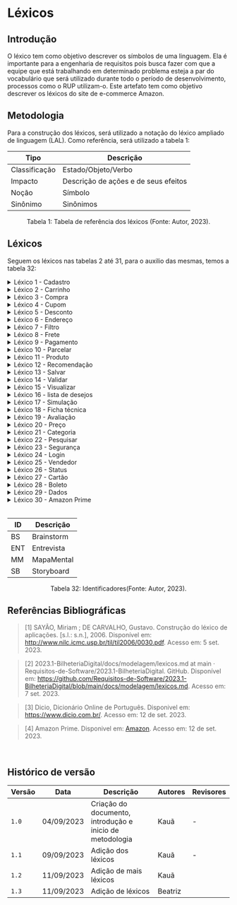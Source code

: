 # Léxicos

## Introdução

O léxico tem como objetivo descrever os símbolos de uma linguagem. Ela é importante para a engenharia de requisitos pois busca fazer com que a equipe que está trabalhando em determinado problema esteja a par do vocabulário que será utilizado durante todo o período de desenvolvimento, processos como o RUP utilizam-o. Este artefato tem como objetivo descrever os léxicos do site de e-commerce Amazon.

## Metodologia

Para a construção dos léxicos, será utilizado a notação do léxico ampliado de linguagem (LAL). Como referência, será utilizado a tabela 1:

<center>

| Tipo          | Descrição                            |
| ------------- | ------------------------------------ |
| Classificação | Estado/Objeto/Verbo                  |
| Impacto       | Descrição de ações e de seus efeitos |
| Noção         | Símbolo                              |
| Sinônimo      | Sinônimos                            |

</center>

<div style="text-align: center">
<p> Tabela 1: Tabela de referência dos léxicos (Fonte: Autor, 2023).</p>
</div>

## Léxicos

Seguem os léxicos nas tabelas 2 até 31, para o auxilio das mesmas, temos a tabela 32:

<details>
    <summary>Léxico 1 - Cadastro</summary>

   <table>
      <thead>
         <tr>
            <th>L1</th>
            <th>Descrição</th>
         </tr>
      </thead>
      <tbody>
         <tr>
            <td>Classificação</td>
            <td>Objeto</td>
         </tr>
        <tr>
            <td>Impacto</td>
            <td>O usuário poder se conectar com o sistema e salvar suas informações</td>
         </tr>
        <tr>
            <td>Noção</td>
            <td>O usuário pode se cadastrar de forma prática.</br> O sistema cadastra multiplos endereços de entrega.</br>O sistema permite o cadastro de multiplos sistemas de pagamento.</td>
         </tr>
        <tr>
            <td>Sinônimo</td>
            <td>Registro</td>
         </tr>
         <tr>
            <td>Elicitado</td>
            <td>SB02,BS05,BS07,BS08 e ENT02</td>
         </tr>
      </tbody>
   </table>

   <div style="text-align: center">
      <p> Tabela 2: Léxico 1 (Fonte: Autor, 2023).</p>
   </div>

</details>

<details>
    <summary>Léxico 2 - Carrinho</summary>

   <table>
      <thead>
         <tr>
            <th>L2</th>
            <th>Descrição</th>
         </tr>
      </thead>
      <tbody>
         <tr>
            <td>Classificação</td>
            <td>Objeto</td>
         </tr>
        <tr>
            <td>Impacto</td>
            <td>O usuário poder salvar as compras que ele deseja.</td>
         </tr>
        <tr>
            <td>Noção</td>
            <td>O usuário pode salvar suas compras no carrinho</br> O usuário pode visualizar oque tem dentro do carrinho.</td>
         </tr>
        <tr>
            <td>Sinônimo</td>
            <td>Lista de compras</td>
         </tr>
         <tr>
            <td>Elicitado</td>
            <td>ENT05 e BS15</td>
         </tr>
      </tbody>
   </table>

   <div style="text-align: center">
      <p> Tabela 3: Léxico 2 (Fonte: Autor, 2023).</p>
   </div>

</details>

<details>
    <summary>Léxico 3 - Compra</summary>

   <table>
      <thead>
         <tr>
            <th>L3</th>
            <th>Descrição</th>
         </tr>
      </thead>
      <tbody>
         <tr>
            <td>Classificação</td>
            <td>Objeto</td>
         </tr>
        <tr>
            <td>Impacto</td>
            <td>O usuário pode realizar compras.</td>
         </tr>
        <tr>
            <td>Noção</td>
            <td>O usuário está interessado em realizar compras.</td>
         </tr>
        <tr>
            <td>Sinônimo</td>
            <td>Aquisição</td>
         </tr>
         <tr>
            <td>Elicitado</td>
            <td>ENT04</td>
         </tr>
      </tbody>
   </table>

   <div style="text-align: center">
      <p> Tabela 4: Léxico 3 (Fonte: Autor, 2023).</p>
   </div>

</details>

<details>
    <summary>Léxico 4 - Cupom</summary>

   <table>
      <thead>
         <tr>
            <th>L4</th>
            <th>Descrição</th>
         </tr>
      </thead>
      <tbody>
         <tr>
            <td>Classificação</td>
            <td>Objeto</td>
         </tr>
        <tr>
            <td>Impacto</td>
            <td>Utiliza-los para receber o desconto nos produtos.</td>
         </tr>
        <tr>
            <td>Noção</td>
            <td>O usuário pode utilizar cupons para receber descontos.</td>
         </tr>
        <tr>
            <td>Sinônimo</td>
            <td>Cédula</td>
         </tr>
         <tr>
            <td>Elicitado</td>
            <td>BS34,MM06 e MM10</td>
         </tr>
      </tbody>
   </table>

   <div style="text-align: center">
      <p> Tabela 5: Léxico 4 (Fonte: Autor, 2023).</p>
   </div>

</details>

<details>
    <summary>Léxico 5 - Desconto</summary>

   <table>
      <thead>
         <tr>
            <th>L5</th>
            <th>Descrição</th>
         </tr>
      </thead>
      <tbody>
         <tr>
            <td>Classificação</td>
            <td>Objeto</td>
         </tr>
        <tr>
            <td>Impacto</td>
            <td>Utiliza-los para receber o decrecimo dos preços nos produtos.</td>
         </tr>
        <tr>
            <td>Noção</td>
            <td>O usuário pode receber descontos.</td>
         </tr>
        <tr>
            <td>Sinônimo</td>
            <td>Aminguamento, Decréscimo, Corte</td>
         </tr>
         <tr>
            <td>Elicitado</td>
            <td>BS34,MM07 e MM10</td>
         </tr>
      </tbody>
   </table>

   <div style="text-align: center">
      <p> Tabela 6: Léxico 5 (Fonte: Autor, 2023).</p>
   </div>

</details>

<details>
    <summary>Léxico 6 - Endereço</summary>

   <table>
      <thead>
         <tr>
            <th>L6</th>
            <th>Descrição</th>
         </tr>
      </thead>
      <tbody>
         <tr>
            <td>Classificação</td>
            <td>Objeto</td>
         </tr>
        <tr>
            <td>Impacto</td>
            <td>Utilizado para saber a residência do comprador.</td>
         </tr>
        <tr>
            <td>Noção</td>
            <td>O usuário possui um endereço.</br>O usuário pode cadastrar vários endereços</td>
         </tr>
        <tr>
            <td>Sinônimo</td>
            <td>Domicílio, residência, casa</td>
         </tr>
         <tr>
            <td>Elicitado</td>
            <td>BS08 e MM05</td>
         </tr>
      </tbody>
   </table>

   <div style="text-align: center">
      <p> Tabela 7: Léxico 6 (Fonte: Autor, 2023).</p>
   </div>

</details>

<details>
    <summary>Léxico 7 - Filtro</summary>

   <table>
      <thead>
         <tr>
            <th>L7</th>
            <th>Descrição</th>
         </tr>
      </thead>
      <tbody>
         <tr>
            <td>Classificação</td>
            <td>Objeto</td>
         </tr>
        <tr>
            <td>Impacto</td>
            <td>Utilizado para filtrar produtos.</td>
         </tr>
        <tr>
            <td>Noção</td>
            <td>O usuário tem a capacidade de filtrar os produtos do site.</td>
         </tr>
        <tr>
            <td>Sinônimo</td>
            <td>Passador</td>
         </tr>
         <tr>
            <td>Elicitado</td>
            <td>BS12 e MM12</td>
         </tr>
      </tbody>
   </table>

   <div style="text-align: center">
      <p> Tabela 8: Léxico 7 (Fonte: Autor, 2023).</p>
   </div>

</details>

<details>
    <summary>Léxico 8 - Frete</summary>

   <table>
      <thead>
         <tr>
            <th>L8</th>
            <th>Descrição</th>
         </tr>
      </thead>
      <tbody>
         <tr>
            <td>Classificação</td>
            <td>Objeto</td>
         </tr>
        <tr>
            <td>Impacto</td>
            <td>Utilizado para levar o produto do usuário para a residência do mesmo.</td>
         </tr>
        <tr>
            <td>Noção</td>
            <td>O usuário tem a capacidade de escolher quanto tempo seu frete demorará.</br> O usuário poderá simular o seu frete.</td>
         </tr>
        <tr>
            <td>Sinônimo</td>
            <td>Carregamento</td>
         </tr>
         <tr>
            <td>Elicitado</td>
            <td>BS24 e MM08</td>
         </tr>
      </tbody>
   </table>

   <div style="text-align: center">
      <p> Tabela 9: Léxico 8 (Fonte: Autor, 2023).</p>
   </div>

</details>

<details>
    <summary>Léxico 9 - Pagamento</summary>

   <table>
      <thead>
         <tr>
            <th>L9</th>
            <th>Descrição</th>
         </tr>
      </thead>
      <tbody>
         <tr>
            <td>Classificação</td>
            <td>Objeto</td>
         </tr>
        <tr>
            <td>Impacto</td>
            <td>Dar o dinheiro ao dono do produto.</td>
         </tr>
        <tr>
            <td>Noção</td>
            <td>O usuário tem a capacidade de realizar pagamentos.</br> O sistema evidencia os sistemas de pagamento aceitos.</br>O sistema permite a adição de novos métodos de pagamento.</td>
         </tr>
        <tr>
            <td>Sinônimo</td>
            <td>Paga</td>
         </tr>
         <tr>
            <td>Elicitado</td>
            <td>BS07, BS29,BS30, MM06 e MM09</td>
         </tr>
      </tbody>
   </table>

   <div style="text-align: center">
      <p> Tabela 10: Léxico 9 (Fonte: Autor, 2023).</p>
   </div>

</details>

<details>
    <summary>Léxico 10 - Parcelar</summary>

   <table>
      <thead>
         <tr>
            <th>L10</th>
            <th>Descrição</th>
         </tr>
      </thead>
      <tbody>
         <tr>
            <td>Classificação</td>
            <td>Verbo</td>
         </tr>
        <tr>
            <td>Impacto</td>
            <td>Dividir o valor do pagamento.</td>
         </tr>
        <tr>
            <td>Noção</td>
            <td>O usuário tem a capacidade de parcelar seus pagamentos.</td>
         </tr>
        <tr>
            <td>Sinônimo</td>
            <td>Parte, fragmento</td>
         </tr>
         <tr>
            <td>Elicitado</td>
            <td>MM09</td>
         </tr>
      </tbody>
   </table>

   <div style="text-align: center">
      <p> Tabela 11: Léxico 10 (Fonte: Autor, 2023).</p>
   </div>

</details>

<details>
    <summary>Léxico 11 - Produto</summary>

   <table>
      <thead>
         <tr>
            <th>L11</th>
            <th>Descrição</th>
         </tr>
      </thead>
      <tbody>
         <tr>
            <td>Classificação</td>
            <td>Objeto</td>
         </tr>
        <tr>
            <td>Impacto</td>
            <td>Objeto principal de estudo.</td>
         </tr>
        <tr>
            <td>Noção</td>
            <td>O usuário tem a capacidade de comprar produtos.</br>O usuário tem a capacidade de pesquisar sobre produtos</td>
         </tr>
        <tr>
            <td>Sinônimo</td>
            <td>Mercadorias</td>
         </tr>
         <tr>
            <td>Elicitado</td>
            <td>MM09</td>
         </tr>
      </tbody>
   </table>

   <div style="text-align: center">
      <p> Tabela 12: Léxico 11 (Fonte: Autor, 2023).</p>
   </div>

</details>

<details>
    <summary>Léxico 12 - Recomendação</summary>

   <table>
      <thead>
         <tr>
            <th>L12</th>
            <th>Descrição</th>
         </tr>
      </thead>
      <tbody>
         <tr>
            <td>Classificação</td>
            <td>Objeto</td>
         </tr>
        <tr>
            <td>Impacto</td>
            <td>Levar ao usuário sugestões sobre produtos que o mesmo pode desejar.</td>
         </tr>
        <tr>
            <td>Noção</td>
            <td>O usuário pode receber recomendações de produtos que ele provavelmente vá querer.</td>
         </tr>
        <tr>
            <td>Sinônimo</td>
            <td>Sugestões</td>
         </tr>
         <tr>
            <td>Elicitado</td>
            <td>MM04</td>
         </tr>
      </tbody>
   </table>

   <div style="text-align: center">
      <p> Tabela 13: Léxico 12 (Fonte: Autor, 2023).</p>
   </div>

</details>

<details>
    <summary>Léxico 13 - Salvar</summary>

   <table>
      <thead>
         <tr>
            <th>L13</th>
            <th>Descrição</th>
         </tr>
      </thead>
      <tbody>
         <tr>
            <td>Classificação</td>
            <td>Verbo</td>
         </tr>
        <tr>
            <td>Impacto</td>
            <td>Guardar as informações que foram submetidas ao servidor.</td>
         </tr>
        <tr>
            <td>Noção</td>
            <td>O usuário pode salvar suas informações.</td>
         </tr>
        <tr>
            <td>Sinônimo</td>
            <td>Guardar</td>
         </tr>
         <tr>
            <td>Elicitado</td>
            <td>MM05,ENT07 e MM14</td>
         </tr>
      </tbody>
   </table>

   <div style="text-align: center">
      <p> Tabela 14: Léxico 13 (Fonte: Autor, 2023).</p>
   </div>

</details>

<details>
    <summary>Léxico 14 - Validar</summary>

   <table>
      <thead>
         <tr>
            <th>L14</th>
            <th>Descrição</th>
         </tr>
      </thead>
      <tbody>
         <tr>
            <td>Classificação</td>
            <td>Verbo</td>
         </tr>
        <tr>
            <td>Impacto</td>
            <td>Garantir com que os dados do usuário estejam corretos.</td>
         </tr>
        <tr>
            <td>Noção</td>
            <td>O sistema deve validar as informações do usuário.</br>O usuário deve validar suas informações.</td>
         </tr>
        <tr>
            <td>Sinônimo</td>
            <td>Legitimar</td>
         </tr>
         <tr>
            <td>Elicitado</td>
            <td>SB03</td>
         </tr>
      </tbody>
   </table>

   <div style="text-align: center">
      <p> Tabela 15: Léxico 14 (Fonte: Autor, 2023).</p>
   </div>

</details>

<details>
    <summary>Léxico 15 - Visualizar</summary>

   <table>
      <thead>
         <tr>
            <th>L15</th>
            <th>Descrição</th>
         </tr>
      </thead>
      <tbody>
         <tr>
            <td>Classificação</td>
            <td>Verbo</td>
         </tr>
        <tr>
            <td>Impacto</td>
            <td>Permitir que o usuário observe os produtos.</td>
         </tr>
        <tr>
            <td>Noção</td>
            <td>O usuário pode visualizar os produtos disponiveis no aplicativo.</td>
         </tr>
        <tr>
            <td>Sinônimo</td>
            <td>Ver,observar</td>
         </tr>
         <tr>
            <td>Elicitado</td>
            <td>BS33 e ENT03</td>
         </tr>
      </tbody>
   </table>

   <div style="text-align: center">
      <p> Tabela 16: Léxico 15 (Fonte: Autor, 2023).</p>
   </div>

</details>

<details>
    <summary>Léxico 16 - lista de desejos</summary>

   <table>
      <thead>
         <tr>
            <th>L16</th>
            <th>Descrição</th>
         </tr>
      </thead>
      <tbody>
         <tr>
            <td>Classificação</td>
            <td>Objeto</td>
         </tr>
        <tr>
            <td>Impacto</td>
            <td>Permitir que o usuário guarde produtos desejados.</td>
         </tr>
        <tr>
            <td>Noção</td>
            <td>O usuário pode guardar produtos que ele deseja comprar.</br>O usuário pode adicionar produtos na lista de desejo.</br>O usuário pode remover produtos da lista de desejos.</td>
         </tr>
        <tr>
            <td>Sinônimo</td>
            <td>Comprar mais tarde</td>
         </tr>
         <tr>
            <td>Elicitado</td>
            <td>BS17 e BS18</td>
         </tr>
      </tbody>
   </table>

   <div style="text-align: center">
      <p> Tabela 17: Léxico 16 (Fonte: Autor, 2023).</p>
   </div>

</details>

<details>
    <summary>Léxico 17 - Simulação</summary>

   <table>
      <thead>
         <tr>
            <th>L17</th>
            <th>Descrição</th>
         </tr>
      </thead>
      <tbody>
         <tr>
            <td>Classificação</td>
            <td>Objeto</td>
         </tr>
        <tr>
            <td>Impacto</td>
            <td>Permitir que o usuário veja o preço futuro dos seus produtos com o frete.</td>
         </tr>
        <tr>
            <td>Noção</td>
            <td>O usuário pode simular seus fretes.</td>
         </tr>
        <tr>
            <td>Sinônimo</td>
            <td>Fingimento</td>
         </tr>
         <tr>
            <td>Elicitado</td>
            <td>BS24</td>
         </tr>
      </tbody>
   </table>

   <div style="text-align: center">
      <p> Tabela 18: Léxico 17 (Fonte: Autor, 2023).</p>
   </div>

</details>

<details>
    <summary>Léxico 18 - Ficha técnica</summary>

   <table>
      <thead>
         <tr>
            <th>L18</th>
            <th>Descrição</th>
         </tr>
      </thead>
      <tbody>
         <tr>
            <td>Classificação</td>
            <td>Objeto</td>
         </tr>
        <tr>
            <td>Impacto</td>
            <td>Permitir que o usuário saiba mais sobre o produto que ele está comprando.</td>
         </tr>
        <tr>
            <td>Noção</td>
            <td>É disponibilizado ao usuário uma ficha tecnica dos produtos.</td>
         </tr>
        <tr>
            <td>Sinônimo</td>
            <td>Fingimento</td>
         </tr>
         <tr>
            <td>Elicitado</td>
            <td>BS14</td>
         </tr>
      </tbody>
   </table>

   <div style="text-align: center">
      <p> Tabela 19: Léxico 18 (Fonte: Autor, 2023).</p>
   </div>

</details>

<details>
    <summary>Léxico 19 - Avaliação </summary>

   <table>
      <thead>
         <tr>
            <th>L19</th>
            <th>Descrição</th>
         </tr>
      </thead>
      <tbody>
         <tr>
            <td>Classificação</td>
            <td>Objeto</td>
         </tr>
        <tr>
            <td>Impacto</td>
            <td>Permite o usuário saber a qualidade do produto que esta comprando, ou até mesmo saber se a entrega foi bem sucedida</td>
         </tr>
        <tr>
            <td>Noção</td>
            <td>Notas e comentários feitos por outras pessoas a respeito de um produto ou serviço.</td>
         </tr>
        <tr>
            <td>Sinônimo</td>
            <td>Análise, consideração, julgamento, opinião, crítica, reflexão.
</td>
         </tr>
         <tr>
            <td>Elicitado</td>
            <td>BS26</td>
         </tr>
      </tbody>
   </table>

   <div style="text-align: center">
      <p> Tabela 20: Léxico 19 (Fonte: Autor, 2023).</p>
   </div>

</details>

<details>
    <summary>Léxico 20 - Preço </summary>

   <table>
      <thead>
         <tr>
            <th>L20</th>
            <th>Descrição</th>
         </tr>
      </thead>
      <tbody>
         <tr>
            <td>Classificação</td>
            <td>Objeto</td>
         </tr>
        <tr>
            <td>Impacto</td>
            <td>O usuário saber quanto vai pagar no produto.</td>
         </tr>
        <tr>
            <td>Noção</td>
            <td>Quantia que estabelece o valor do que se pretende comprar</td>
         </tr>
        <tr>
            <td>Sinônimo</td>
            <td> Valor, custo, compensação.
</td>
         </tr>
         <tr>
            <td>Elicitado</td>
            <td>BS25, BS27</td>
         </tr>
      </tbody>
   </table>

   <div style="text-align: center">
      <p> Tabela 21: Léxico 20 (Fonte: Autor, 2023).</p>
   </div>

</details>

<details>
    <summary>Léxico 21 - Categoria </summary>

   <table>
      <thead>
         <tr>
            <th>L21.</th>
            <th>Descrição</th>
         </tr>
      </thead>
      <tbody>
         <tr>
            <td>Classificação</td>
            <td>Objeto</td>
         </tr>
        <tr>
            <td>Impacto</td>
            <td>O usuário poder pesquisar seus produtos pelo tipo.</td>
         </tr>
        <tr>
            <td>Noção</td>
            <td>Divisão ou subdivisão de um produto.</td>
         </tr>
        <tr>
            <td>Sinônimo</td>
            <td>Camada, classe, divisão, subdivisão.
</td>
         </tr>
         <tr>
            <td>Elicitado</td>
            <td>BS22</td>
         </tr>
      </tbody>
   </table>

   <div style="text-align: center">
      <p> Tabela 22: Léxico 21 (Fonte: Autor, 2023).</p>
   </div>

</details>

<details>
    <summary>Léxico 22 - Pesquisar </summary>

   <table>
      <thead>
         <tr>
            <th>L22</th>
            <th>Descrição</th>
         </tr>
      </thead>
      <tbody>
         <tr>
            <td>Classificação</td>
            <td>Verbo</td>
         </tr>
        <tr>
            <td>Impacto</td>
            <td>O usuário poder buscar pelo seu produto.</td>
         </tr>
        <tr>
            <td>Noção</td>
            <td>Procurar pelo produto desejado </td>
         </tr>
        <tr>
            <td>Sinônimo</td>
            <td>Procurar, sondar, explorar
</td>
         </tr>
         <tr>
            <td>Elicitado</td>
            <td>BS32</td>
         </tr>
      </tbody>
   </table>

   <div style="text-align: center">
      <p> Tabela 23: Léxico 22 (Fonte: Autor, 2023).</p>
   </div>

</details>

<details>
    <summary>Léxico 23 - Segurança </summary>

   <table>
      <thead>
         <tr>
            <th>L23</th>
            <th>Descrição</th>
         </tr>
      </thead>
      <tbody>
         <tr>
            <td>Classificação</td>
            <td>Objeto</td>
         </tr>
        <tr>
            <td>Impacto</td>
            <td>Um sistema seguro trás mais confiança do usuário</td>
         </tr>
        <tr>
            <td>Noção</td>
            <td>Situação do que está seguro, afastamento de todo perigo</td>
         </tr>
        <tr>
            <td>Sinônimo</td>
            <td> Confiança, estabilidade, firmeza, garantia.
</td>
         </tr>
         <tr>
            <td>Elicitado</td>
            <td>ENT06, SB02, MM01</td>
         </tr>
      </tbody>
   </table>

   <div style="text-align: center">
      <p> Tabela 24: Léxico 23 (Fonte: Autor, 2023).</p>
   </div>

</details>

<details>
    <summary>Léxico 24 - Login </summary>

   <table>
      <thead>
         <tr>
            <th>L24</th>
            <th>Descrição</th>
         </tr>
      </thead>
      <tbody>
         <tr>
            <td>Classificação</td>
            <td>Objeto</td>
         </tr>
        <tr>
            <td>Impacto</td>
            <td>O usuário poder ter suas informações salvas no site.</td>
         </tr>
        <tr>
            <td>Noção</td>
            <td>Modo de ligação a uma rede protegida que dá acesso ao usuário a um sistema informático, por meio da introdução de uma identidade e senha.</td>
         </tr>
        <tr>
            <td>Sinônimo</td>
            <td>Acesso, ligação, comunicação, conexão, logon
</td>
         </tr>
         <tr>
            <td>Elicitado</td>
            <td>ENT02, MM03, </td>
         </tr>
      </tbody>
   </table>

   <div style="text-align: center">
      <p> Tabela 25: Léxico 24 (Fonte: Autor, 2023).</p>
   </div>

</details>

<details>
    <summary>Léxico 25 - Vendedor </summary>

   <table>
      <thead>
         <tr>
            <th>L25</th>
            <th>Descrição</th>
         </tr>
      </thead>
      <tbody>
         <tr>
            <td>Classificação</td>
            <td>Objeto</td>
         </tr>
        <tr>
            <td>Impacto</td>
            <td>Permitir que o usuário saiba quem é o vendendor do produto.</td>
         </tr>
        <tr>
            <td>Noção</td>
            <td>Indivíduo que tem a profissão de vender mercadorias.</td>
         </tr>
        <tr>
            <td>Sinônimo</td>
            <td>Pracista, agenciador
</td>
         </tr>
         <tr>
            <td>Elicitado</td>
            <td>BS16</td>
         </tr>
      </tbody>
   </table>

   <div style="text-align: center">
      <p> Tabela 26: Léxico 25 (Fonte: Autor, 2023).</p>
   </div>

</details>

<details>
    <summary>Léxico 26 - Status </summary>

   <table>
      <thead>
         <tr>
            <th>L26</th>
            <th>Descrição</th>
         </tr>
      </thead>
      <tbody>
         <tr>
            <td>Classificação</td>
            <td>Objeto</td>
         </tr>
        <tr>
            <td>Impacto</td>
            <td>O usuário saber o estado do seu pedido.</td>
         </tr>
        <tr>
            <td>Noção</td>
            <td>Estado ou circunstância que algo ocupa em determinado momento.</td>
         </tr>
        <tr>
            <td>Sinônimo</td>
            <td>Condição

</td>
         </tr>
         <tr>
            <td>Elicitado</td>
            <td>BS21</td>
         </tr>
      </tbody>
   </table>

   <div style="text-align: center">
      <p> Tabela 27: Léxico 26 (Fonte: Autor, 2023).</p>
   </div>

</details>

<details>
    <summary>Léxico 27 - Cartão </summary>

   <table>
      <thead>
         <tr>
            <th>L27</th>
            <th>Descrição</th>
         </tr>
      </thead>
      <tbody>
         <tr>
            <td>Classificação</td>
            <td>Objeto</td>
         </tr>
        <tr>
            <td>Impacto</td>
            <td>O usuário poder utilizar seu cartão como metodo de pagamento.</td>
         </tr>
        <tr>
            <td>Noção</td>
            <td>Cartão que permite ao usuário a aquisição de mercadorias, como se fosse dinheiro.</td>
         </tr>
        <tr>
            <td>Sinônimo</td>
            <td>Bilhete, ticket</td>
         </tr>
         <tr>
            <td>Elicitado</td>
            <td>MM06</td>
         </tr>
      </tbody>
   </table>

   <div style="text-align: center">
      <p> Tabela 28: Léxico 27 (Fonte: Autor, 2023).</p>
   </div>

</details>

<details>
    <summary>Léxico 28 - Boleto </summary>

   <table>
      <thead>
         <tr>
            <th>L28</th>
            <th>Descrição</th>
         </tr>
      </thead>
      <tbody>
         <tr>
            <td>Classificação</td>
            <td>Objeto</td>
         </tr>
        <tr>
            <td>Impacto</td>
            <td>O usuário utilizar o boleto como forma de pagamento.</td>
         </tr>
        <tr>
            <td>Noção</td>
            <td>Comprovante de uma dívida que, com prazo estabelecido, é utilizado como forma de pagamento de produtos ou de serviços a prazo.</td>
         </tr>
        <tr>
            <td>Sinônimo</td>
            <td>Aposta, pule.</td>
         </tr>
         <tr>
            <td>Elicitado</td>
            <td>MM06</td>
         </tr>
      </tbody>
   </table>

   <div style="text-align: center">
      <p> Tabela 29: Léxico 28 (Fonte: Autor, 2023).</p>
   </div>

</details>

<details>
    <summary>Léxico 29 - Dados </summary>

   <table>
      <thead>
         <tr>
            <th>L29</th>
            <th>Descrição</th>
         </tr>
      </thead>
      <tbody>
         <tr>
            <td>Classificação</td>
            <td>Objeto</td>
         </tr>
        <tr>
            <td>Impacto</td>
            <td>Informaçoes sobre o vendendor ou o comprador serem guardadas no sistema.</td>
         </tr>
        <tr>
            <td>Noção</td>
            <td>Informação que identifica algo, alguém</td>
         </tr>
        <tr>
            <td>Sinônimo</td>
            <td>Conhecimentos, informações</td>
         </tr>
         <tr>
            <td>Elicitado</td>
            <td>MM02, BS16, SB02</td>
         </tr>
      </tbody>
   </table>

   <div style="text-align: center">
      <p> Tabela 30: Léxico 29 (Fonte: Autor, 2023).</p>
   </div>

</details>

<details>
    <summary>Léxico 30 - Amazon Prime </summary>

   <table>
      <thead>
         <tr>
            <th>L30</th>
            <th>Descrição</th>
         </tr>
      </thead>
      <tbody>
         <tr>
            <td>Classificação</td>
            <td>Objeto</td>
         </tr>
        <tr>
            <td>Impacto</td>
            <td>O usuário ter acesso a promoções, frete grátis, ebook, etc.</td>
         </tr>
        <tr>
            <td>Noção</td>
            <td> Assinatura mensal ou anual com vários benefícios</td>
         </tr>
        <tr>
            <td>Sinônimo</td>
            <td>Assinatura</td>
         </tr>
         <tr>
            <td>Elicitado</td>
            <td>MM07, MM08</td>
         </tr>
      </tbody>
   </table>

   <div style="text-align: center">
      <p> Tabela 31: Léxico 30 (Fonte: Autor, 2023).</p>
   </div>

</details>

</br>

<center>

| ID  | Descrição  |
| --- | ---------- |
| BS  | Brainstorm |
| ENT | Entrevista |
| MM  | MapaMental |
| SB  | Storyboard |

</center>

<div style="text-align: center">
   <p> Tabela 32: Identificadores(Fonte: Autor, 2023).</p>
</div>

## Referências Bibliográficas

> [1] SAYÃO, Miriam ; DE CARVALHO, Gustavo. Construção do léxico de aplicações. [s.l.: s.n.], 2006. Disponível em: <http://www.nilc.icmc.usp.br/til/til2006/0030.pdf>. Acesso em: 5 set. 2023. </br>

> [2] 2023.1-BilheteriaDigital/docs/modelagem/lexicos.md at main · Requisitos-de-Software/2023.1-BilheteriaDigital. GitHub. Disponível em: <https://github.com/Requisitos-de-Software/2023.1-BilheteriaDigital/blob/main/docs/modelagem/lexicos.md>. Acesso em: 7 set. 2023.

> [3] Dicio, Dicionário Online de Português. Disponivel em: https://www.dicio.com.br/. Acesso em: 12 de set. 2023.

> [4] Amazon Prime. Disponivel em: [Amazon](https://www.amazon.com.br/gp/help/customer/display.html?nodeId=G6LDPN7YJHYKH2J6). Acesso em: 12 de set. 2023.

‌

## Histórico de versão

| Versão | Data       | Descrição                                                | Autores | Revisores |
| ------ | ---------- | -------------------------------------------------------- | ------- | --------- |
| `1.0`  | 04/09/2023 | Criação do documento, introdução e inicio de metodologia | Kauã    | -         |
| `1.1`  | 09/09/2023 | Adição dos léxicos                                       | Kauã    | -         |
| `1.2`  | 11/09/2023 | Adição de mais léxicos                                   | Kauã    |           |
| `1.3`  | 11/09/2023 | Adição de léxicos                                        | Beatriz |           |
